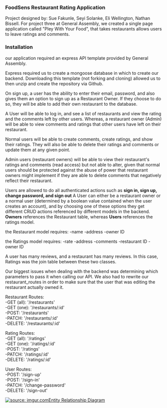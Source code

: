 <h3>FoodSens Restaurant Rating Application</h3>

Project designed by: Sue Fakunle, Seyi Solanke, Eli Wellington, Nathan Bissell.
For project three at General Assembly, we created a single page application called "Pley With Your Food", that takes restaurants allows users to leave ratings and comments.

<h3>Installation</h3>

our application required an express API template provided by General Assembly.
<a href="https://git.generalassemb.ly/ga-wdi-boston/express-api-template"></a>

Express required us to create a mongoose database in which to create our backend. Downloading this template (not forking and cloning) allowed us to then unzip and create the repository via Github.

On sign up, a user has the ability to enter their email, password, and also gives them an option to sign up as a Restaurant Owner. If they choose to do so, they will be able to add their own restaurant to the database.

A User will be able to log in, and see a list of restaurants and view the rating and the comments left by other users. Whereas, a restaurant owner (Admin) will be able to view comments and ratings that other users have left on their restaurant.

Normal users will be able to create comments, create ratings, and show their ratings. They will also be able to delete their ratings and comments or update them at any given point.

Admin users (restaurant owners) will be able to view their restaurant's ratings and comments (read access) but not able to alter, given that normal users should be protected against the abuse of power that restaurant owners might implement if they are able to delete comments that negatively reflect their restaurant.

Users are allowed to do all authenticated actions such as <b>sign in, sign up, change password, and sign out</b>
A User can either be a restaurant owner or a normal user (determined by a boolean value contained when the user creates an account), and by choosing one of these options they get different CRUD actions referenced by different models in the backend. <b>Owners</b> references the Restaurant table, whereas <b>Users</b> references the ratings model.

the Restaurant model requires:
-name
-address
-owner ID

the Ratings model requires:
-rate
-address
-comments
-restaurant ID
-owner ID


A user has many reviews, and a restaurant has many reviews. In this case, Ratings was the join table between these two classes.

Our biggest issues when dealing with the backend was determining which parameters to pass it when calling our API. We also had to rewrite our restaurant_routes in order to make sure that the user that was editing the restaurant actually owned it.

Restaurant Routes:
<br>
-GET (all): '/restaurants'
<br>
-GET (one): '/restaurants/:id'
<br>
-POST: '/restaurants'
<br>
-PATCH: '/restaurants/:id'
<br>
-DELETE: '/restaurants/:id'
<br>

Rating Routes:
<br>
-GET (all): '/ratings'
<br>
-GET (one): '/ratings/:id'
<br>
-POST: '/ratings'
<br>
-PATCH: '/ratings/:id'
<br>
-DELETE: '/ratings/:id'
<br>

User Routes:
<br>
-POST: '/sign-up'
<br>
-POST: '/sign-in'
<br>
-PATCH: '/change-password'
<br>
-DELETE: '/sign-out'
<br>

<a href="https://imgur.com/Qprn46g"><img src="https://i.imgur.com/Qprn46g.jpg" title="source: imgur.com" />Entity Relationship Diagram</a>

